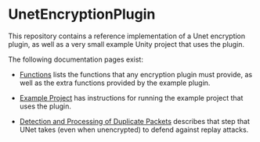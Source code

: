 # UnetEncryptionPlugin

This repository contains a reference implementation of a Unet encryption plugin, as well as a very small example Unity project that uses the plugin.

The following documentation pages exist:

* [Functions](docs/functions.md) lists the functions that any encryption plugin must provide, as well as the extra functions provided by the example plugin.

* [Example Project](ExampleProject/README.md) has instructions for running the example project that uses the plugin.

* [Detection and Processing of Duplicate Packets](docs/duplication.md) describes that step that UNet takes (even when unencrypted) to defend against replay attacks.
